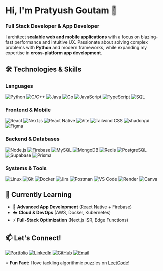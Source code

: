 # Hi, I'm Pratyush Goutam 👋  
### **Full Stack Developer & App Developer**  

I architect **scalable web and mobile applications** with a focus on blazing-fast performance and intuitive UX. Passionate about solving complex problems with **Python** and modern frameworks, while expanding my expertise in **cross-platform app development**.  

## 🛠️ Technologies & Skills  

### **Languages**  
![Python](https://img.shields.io/badge/Python-3776AB?style=flat&logo=python&logoColor=white) ![C/C++](https://img.shields.io/badge/C/C++-00599C?style=flat&logo=c%2B%2B&logoColor=white) ![Java](https://img.shields.io/badge/Java-ED8B00?style=flat&logo=openjdk&logoColor=white) ![Go](https://img.shields.io/badge/Go-00ADD8?style=flat&logo=go&logoColor=white)  ![JavaScript](https://img.shields.io/badge/JavaScript-F7DF1E?style=flat&logo=javascript&logoColor=black) ![TypeScript](https://img.shields.io/badge/TypeScript-3178C6?style=flat&logo=typescript&logoColor=white) ![SQL](https://img.shields.io/badge/SQL-4479A1?style=flat&logo=postgresql&logoColor=white)  

### **Frontend & Mobile**  
![React](https://img.shields.io/badge/React-61DAFB?style=flat&logo=react&logoColor=black) ![Next.js](https://img.shields.io/badge/Next.js-000000?style=flat&logo=nextdotjs&logoColor=white) ![React Native](https://img.shields.io/badge/React_Native-61DAFB?style=flat&logo=react&logoColor=black) ![Vite](https://img.shields.io/badge/Vite-646CFF?style=flat&logo=vite&logoColor=white) ![Tailwind CSS](https://img.shields.io/badge/Tailwind_CSS-06B6D4?style=flat&logo=tailwind-css&logoColor=white) ![shadcn/ui](https://img.shields.io/badge/shadcn/ui-000000?style=flat&logo=react&logoColor=white) ![Figma](https://img.shields.io/badge/Figma-F24E1E?style=flat&logo=figma&logoColor=white)

### **Backend & Databases**  
![Node.js](https://img.shields.io/badge/Node.js-339933?style=flat&logo=nodedotjs&logoColor=white) ![Firebase](https://img.shields.io/badge/Firebase-FFCA28?style=flat&logo=firebase&logoColor=black) ![MySQL](https://img.shields.io/badge/MySQL-4479A1?style=flat&logo=mysql&logoColor=white) ![MongoDB](https://img.shields.io/badge/MongoDB-47A248?style=flat&logo=mongodb&logoColor=white) ![Redis](https://img.shields.io/badge/Redis-DC382D?style=flat&logo=redis&logoColor=white) ![PostgreSQL](https://img.shields.io/badge/PostgreSQL-4169E1?style=flat&logo=postgresql&logoColor=white) ![Supabase](https://img.shields.io/badge/Supabase-3ECF8E?style=flat&logo=supabase&logoColor=white) ![Prisma](https://img.shields.io/badge/Prisma-2D3748?style=flat&logo=prisma&logoColor=white)

### **Systems & Tools**  
![Linux](https://img.shields.io/badge/Linux-FCC624?style=flat&logo=linux&logoColor=black) ![Git](https://img.shields.io/badge/Git-F05032?style=flat&logo=git&logoColor=white) ![Docker](https://img.shields.io/badge/Docker-2496ED?style=flat&logo=docker&logoColor=white) ![Jira](https://img.shields.io/badge/Jira-0052CC?style=flat&logo=jira&logoColor=white) ![Postman](https://img.shields.io/badge/Postman-FF6C37?style=flat&logo=postman&logoColor=white) ![VS Code](https://img.shields.io/badge/VS_Code-007ACC?style=flat&logo=visual-studio-code&logoColor=white) ![Render](https://img.shields.io/badge/Render-46E3B7?style=flat&logo=render&logoColor=white) ![Canva](https://img.shields.io/badge/Canva-00C4CC?style=flat&logo=canva&logoColor=white)  

## 🌱 Currently Learning  
- 📱 **Advanced App Development** (React Native + Firebase)  
- ☁️ **Cloud & DevOps** (AWS, Docker, Kubernetes)  
- ⚡ **Full-Stack Optimization** (Next.js ISR, Edge Functions)  

## 📫 Let's Connect!  
[![Portfolio](https://img.shields.io/badge/Portfolio-FF5722?style=flat&logo=google-chrome&logoColor=white)](https://pratyushgoutam.me/) [![LinkedIn](https://img.shields.io/badge/LinkedIn-0A66C2?style=flat&logo=linkedin&logoColor=white)](https://www.linkedin.com/in/pratyush-goutam-387837250/) [![GitHub](https://img.shields.io/badge/GitHub-181717?style=flat&logo=github&logoColor=white)](https://github.com/prat555) [![Email](https://img.shields.io/badge/Email-D14836?style=flat&logo=gmail&logoColor=white)](mailto:pratg5935@gmail.com)  

⭐ **Fun Fact:** I love tackling algorithmic puzzles on [LeetCode](https://leetcode.com/pratg555/)!
